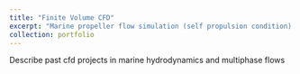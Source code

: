 ```yaml
---
title: "Finite Volume CFD"
excerpt: "Marine propeller flow simulation (self propulsion condition) 1<br/><img src='/images/cp_2.png'>"
collection: portfolio
---
```


Describe past cfd projects in marine hydrodynamics and multiphase flows
